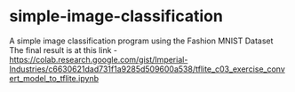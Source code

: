 # simple-image-classification
A simple image classification program using the Fashion MNIST Dataset
The final result is at this link - https://colab.research.google.com/gist/Imperial-Industries/c6630621dad731f1a9285d509600a538/tflite_c03_exercise_convert_model_to_tflite.ipynb
